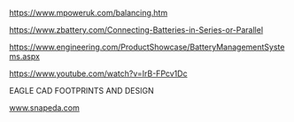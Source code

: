 https://www.mpoweruk.com/balancing.htm

https://www.zbattery.com/Connecting-Batteries-in-Series-or-Parallel

https://www.engineering.com/ProductShowcase/BatteryManagementSystems.aspx

https://www.youtube.com/watch?v=IrB-FPcv1Dc

EAGLE CAD FOOTPRINTS AND DESIGN

www.snapeda.com
